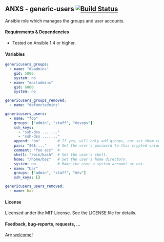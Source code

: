 ## ANXS - generic-users [![Build Status](https://travis-ci.org/ANXS/generic-users.png)](https://travis-ci.org/ANXS/generic-users)

Ansible role which manages the groups and user accounts.


#### Requirements & Dependencies
- Tested on Ansible 1.4 or higher.


#### Variables

```yaml
genericusers_groups:
  - name: "dbadmins"
    gid: 5000
    system: no
  - name: "mailadmins"
    gid: 6000
    system: no

genericusers_groups_removed:
  - name: "defunctadmins"

genericusers_users:
  - name: "foo"
    groups: ["admin", "staff", "devops"]
    ssh_keys:
      - "ssh-dss ......."
      - "ssh-dss ......."
    append: "no"        # If yes, will only add groups, not set them to just the list in groups.
    pass: "$6$...."     # Set the user's password to this crypted value.
    comment: "foo acc"  # 
    shell: "/bin/bash"  # Set the user's shell.
    home: "/home/baz"   # Set the user's home directory.
    system: no          # Make the user a system account or not.
  - name: "bar"
    groups: ["admin", "staff", "dev"]
    ssh_keys: []

genericusers_users_removed:
  - name: baz
```


#### License

Licensed under the MIT License. See the LICENSE file for details.


#### Feedback, bug-reports, requests, ...

Are [welcome](https://github.com/ANXS/generic-users/issues)!
